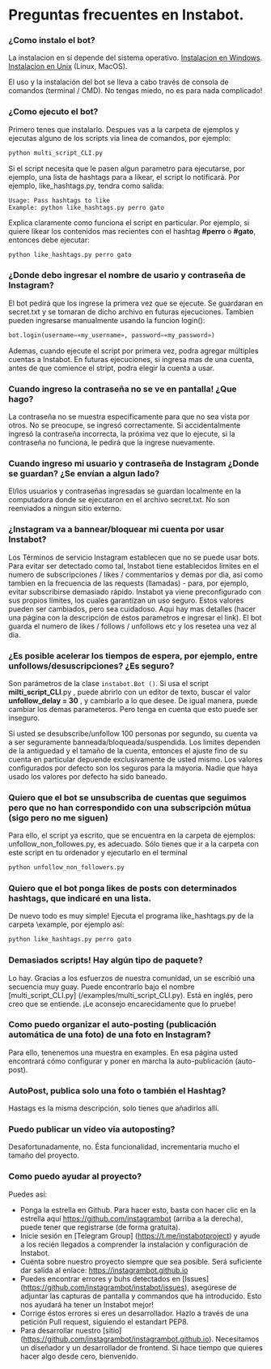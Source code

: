 # Preguntas frecuentes en Instabot.

### ¿Como instalo el bot?

La instalacion en sí depende del sistema operativo. [Instalacion en Windows](/docs/en/Installation_on_Windows.md). [Instalacion en Unix](/docs/en/Installation_on_Unix.md) (Linux, MacOS).

El uso y la instalación del bot se lleva a cabo través de consola de comandos (terminal / CMD). No tengas miedo, no es para nada complicado!

### ¿Como ejecuto el bot?

Primero tenes que instalarlo. Despues vas a la carpeta de ejemplos y ejecutas alguno de los scripts via linea de comandos, por ejemplo:
``` python
python multi_script_CLI.py
```

Si el script necesita que le pasen algun parametro para ejecutarse, por ejemplo, una lista de hashtags para a likear, el script lo notificará. Por ejemplo, like_hashtags.py, tendra como salida:
```
Usage: Pass hashtags to like
Example: python like_hashtags.py perro gato
```

Explica claramente como funciona el script en particular. Por ejemplo, si quiere likear los contenidos mas recientes con el hashtag **#perro** o **#gato**, entonces debe ejecutar:
``` python
python like_hashtags.py perro gato
```

### ¿Donde debo ingresar el nombre de usario y contraseña de Instagram?

El bot pedirá que los ingrese la primera vez que se ejecute. Se guardaran en secret.txt y se tomaran de dicho archivo en futuras ejecuciones. Tambien pueden ingresarse manualmente usando la funcion login():
``` python
bot.login(username=«my_username», password=«my_password»)
```

Ademas, cuando ejecute el script por primera vez, podra agregar múltiples cuentas a Instabot. En futuras ejecuciones, si ingresa mas de una cuenta, antes de que comience el stript, podra elegir la cuenta a usar.

### Cuando ingreso la contraseña no se ve en pantalla! ¿Que hago?

La contraseña no se muestra especificamente para que no sea vista por otros. No se preocupe, se ingresó correctamente. Si accidentalmente ingresó la contraseña incorrecta, la próxima vez que lo ejecute, si la contraseña no funciona, le pedirá que la ingrese nuevamente.

### Cuando ingreso mi usuario y contraseña de Instagram ¿Donde se guardan? ¿Se envían a algun lado?

El/los usuarios y contraseñas ingresadas se guardan localmente en la computadora donde se ejecutaron en el archivo secret.txt. No son reenviados a ningun sitio externo.

### ¿Instagram va a bannear/bloquear mi cuenta por usar Instabot?

Los Términos de servicio Instagram establecen que no se puede usar bots. Para evitar ser detectado como tal, Instabot tiene establecidos limites en el numero de subscripciones / likes / commentarios y demas por dia, asi como tambien en la frecuencia de las requests (llamadas) - para, por ejemplo, evitar subscribirse demasiado rápido. Instabot ya viene preconfigurado con sus propios límites, los cuales garantizan un uso seguro. Estos valores pueden ser cambiados, pero sea cuidadoso. Aqui hay mas detalles (hacer una página con la descripción de éstos parametros e ingresar el link). El bot guarda el numero de likes / follows / unfollows etc y los resetea una vez al dia.

### ¿Es posible acelerar los tiempos de espera, por ejemplo, entre unfollows/desuscripciones? ¿Es seguro?

Son parámetros de la clase `instabot.Bot ()`. Si usa el script __milti_script_CLI__.py , puede abrirlo con un editor de texto, buscar el valor __unfollow_delay = 30__ , y cambiarlo a lo que desee. De igual manera, puede cambiar los demas parameteros. Pero tenga en cuenta que esto puede ser inseguro.

Si usted se desubscribe/unfollow 100 personas por segundo, su cuenta va a ser seguramente banneada/bloqueada/suspendida. Los limites dependen de la antiguedad y el tamaño de la cuenta, entonces el ajuste fino de su cuenta en particular depuende exclusivamente de usted mismo. Los valores configurados por defecto son los seguros para la mayoria. Nadie que haya usado los valores por defecto ha sido baneado.

### Quiero que el bot se unsubscriba de cuentas que seguimos pero que no han correspondido con una subscripción mútua (sigo pero no me siguen)

Para ello, el script ya escrito, que se encuentra en la carpeta de ejemplos: unfollow_non_followes.py, es adecuado. Sólo tienes que ir a la carpeta con este script en tu ordenador y ejecutarlo en el terminal

``` python
python unfollow_non_followers.py
```

### Quiero que el bot ponga likes de posts con determinados hashtags, que indicaré en una lista.

De nuevo todo es muy simple! Ejecuta el programa like_hashtags.py de la carpeta \example, por ejemplo así:

``` python
python like_hashtags.py perro gato
```

### Demasiados scripts! Hay algún tipo de paquete?

Lo hay. Gracias a los esfuerzos de nuestra comunidad, un se escribió una secuencia muy guay. Puede encontrarlo bajo el nombre [multi_script_CLI.py] (/examples/multi_script_CLI.py). Está en inglés, pero creo que se entiende. ¡Le aconsejo encarecidamente que lo pruebe!

### Como puedo organizar el auto-posting (publicación automática de una foto) de una foto en Instagram?

Para ello, tenenemos una muestra en examples.
En esa página usted encontrará cómo configurar y poner en marcha la auto-publicación (auto-post).

### AutoPost, publica solo una foto o también el Hashtag?

Hastags es la misma descripción, solo tienes que añadirlos allí.

### Puedo publicar un vídeo via autoposting?

Desafortunadamente, no. Ésta funcionalidad, incrementaria mucho el tamaño del proyecto.

### Como puedo ayudar al proyecto?

Puedes así:
* Ponga la estrella en Github. Para hacer esto, basta con hacer clic en la estrella aquí https://github.com/instagrambot (arriba a la derecha), puede tener que registrarse (de forma gratuita).
* Inicie sesión en [Telegram Group] (https://t.me/instabotproject) y ayude a los recién llegados a comprender la instalación y configuración de Instabot.
* Cuénta sobre nuestro proyecto siempre que sea posible. Será suficiente dar salida al enlace: https://instagrambot.github.io
* Puedes encontrar errores y buhs detectados en [Issues] (https://github.com/instagrambot/instabot/issues), asegúrese de adjuntar las capturas de pantalla y commandos que ha introducido. Esto nos ayudará ha tener un Instabot mejor!
* Corrige éstos errores si eres un desarrollador. Hazlo a través de una petición Pull request, siguiendo el estandart PEP8.
* Para desarrollar nuestro [sitio] (https://github.com/instagrambot/instagrambot.github.io). Necesitamos un diseñador y un desarrollador de frontend. Si hace tiempo que quieres hacer algo desde cero, bienvenido.
